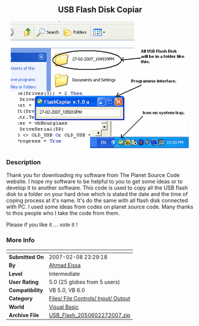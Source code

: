 ﻿<div align="center">

## USB Flash Disk Copiar

<img src="PIC20072272015321167.gif">
</div>

### Description

Thank you for downloading my software from The Planet Source Code website. I hope my software to be helpful to you to get some ideas or to develop it to another software. This code is used to copy all the USB flash disk to a folder on your hard drive which is stated the date and the time of coping process at it's name. It's do the same with all flash disk connected with PC. I used some ideas from codes on planet source code. Many thanks to thos people who I take the code from them.

Please if you like it ... vote it !
 
### More Info
 


<span>             |<span>
---                |---
**Submitted On**   |2007-02-08 23:29:18
**By**             |[Ahmad Eissa](https://github.com/Planet-Source-Code/PSCIndex/blob/master/ByAuthor/ahmad-eissa.md)
**Level**          |Intermediate
**User Rating**    |5.0 (25 globes from 5 users)
**Compatibility**  |VB 5\.0, VB 6\.0
**Category**       |[Files/ File Controls/ Input/ Output](https://github.com/Planet-Source-Code/PSCIndex/blob/master/ByCategory/files-file-controls-input-output__1-3.md)
**World**          |[Visual Basic](https://github.com/Planet-Source-Code/PSCIndex/blob/master/ByWorld/visual-basic.md)
**Archive File**   |[USB\_Flash\_2050602272007\.zip](https://github.com/Planet-Source-Code/ahmad-eissa-usb-flash-disk-copiar__1-68005/archive/master.zip)








